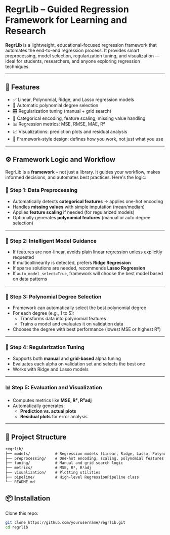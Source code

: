 # RegrLib – Guided Regression Framework for Learning and Research

**RegrLib** is a lightweight, educational-focused regression framework that automates the end-to-end regression process. It provides smart preprocessing, model selection, regularization tuning, and visualization — ideal for students, researchers, and anyone exploring regression techniques.

---

## 🚀 Features

- ✅ Linear, Polynomial, Ridge, and Lasso regression models
- 📐 Automatic polynomial degree selection
- 🎛️ Regularization tuning (manual + grid search)
- 🧼 Categorical encoding, feature scaling, missing value handling
- 📊 Regression metrics: MSE, RMSE, MAE, R²
- 📈 Visualizations: prediction plots and residual analysis
- 🧠 Framework-style design: defines how you work, not just what you use

---

## ⚙️ Framework Logic and Workflow

RegrLib is a **framework** – not just a library. It guides your workflow, makes informed decisions, and automates best practices. Here's the logic:

### 🔄 Step 1: Data Preprocessing

- Automatically detects **categorical features** → applies one-hot encoding
- Handles **missing values** with simple imputation (mean/median)
- Applies **feature scaling** if needed (for regularized models)
- Optionally generates **polynomial features** (manual or auto degree selection)

---

### 🧠 Step 2: Intelligent Model Guidance

- If features are non-linear, avoids plain linear regression unless explicitly requested
- If multicollinearity is detected, prefers **Ridge Regression**
- If sparse solutions are needed, recommends **Lasso Regression**
- If `auto_model_select=True`, framework will choose the best model based on data patterns

---

### 📐 Step 3: Polynomial Degree Selection

- Framework can automatically select the best polynomial degree
- For each degree (e.g., 1 to 5):
  - Transforms data into polynomial features
  - Trains a model and evaluates it on validation data
- Chooses the degree with best performance (lowest MSE or highest R²)

---

### 🧪 Step 4: Regularization Tuning

- Supports both **manual** and **grid-based** alpha tuning
- Evaluates each alpha on validation set and selects the best one
- Works with Ridge and Lasso models

---

### 📊 Step 5: Evaluation and Visualization

- Computes metrics like **MSE, R², R²adj**
- Automatically generates:
  - **Prediction vs. actual plots**
  - **Residual plots** for error analysis

---

## 📁 Project Structure

```txt
regrlib/
├── models/           # Regression models (Linear, Ridge, Lasso, Polynomial)
├── preprocessing/    # One-hot encoding, scaling, polynomial features
├── tuning/           # Manual and grid search logic
├── metrics/          # MSE, R², R²adj
├── visualization/    # Plotting utilities
├── pipeline/         # High-level RegressionPipeline class
└── README.md
```
## 📦 Installation

Clone this repo:

```bash
git clone https://github.com/yourusername/regrlib.git
cd regrlib
```


